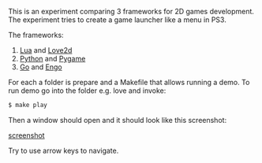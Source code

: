 This is an experiment comparing 3 frameworks for 2D games development.
The experiment tries to create a game launcher like a menu in PS3.

The frameworks:

1. [Lua](https://www.lua.org/) and [Love2d](https://love2d.org/)
2. [Python](https://www.python.org/) and [Pygame](http://www.pygame.org)
3. [Go](https://golang.org/) and [Engo](https://engo.io/)

For each a folder is prepare and a Makefile that allows running a demo.
To run demo go into the folder e.g. love and invoke:

```bash
$ make play
```

Then a window should open and it should look like this screenshot:

[screenshot](screenshot.png)

Try to use arrow keys to navigate.